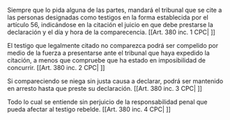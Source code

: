 Siempre que lo pida alguna de las partes, mandará el tribunal que se cite a las personas designadas como testigos en la forma establecida por el artículo 56, indicándose en la citación el juicio en que debe prestarse la declaración y el día y hora de la comparecencia. [[Art. 380 inc. 1 CPC| ]]

El testigo que legalmente citado no comparezca podrá ser compelido por medio de la fuerza a presentarse ante el tribunal que haya expedido la citación, a menos que compruebe que ha estado en imposibilidad de concurrir. [[Art. 380 inc. 2 CPC| ]]

Si compareciendo se niega sin justa causa a declarar, podrá ser mantenido en arresto hasta que preste su declaración. [[Art. 380 inc. 3 CPC| ]]

Todo lo cual se entiende sin perjuicio de la responsabilidad penal que pueda afectar al testigo rebelde. [[Art. 380 inc. 4 CPC| ]]